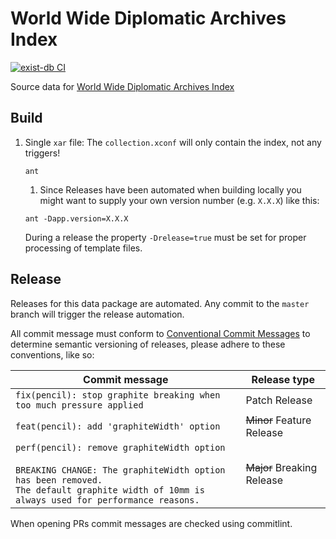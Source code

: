 # World Wide Diplomatic Archives Index

[![exist-db CI](https://github.com/HistoryAtState/wwdai/actions/workflows/build.yml/badge.svg)](https://github.com/HistoryAtState/wwdai/actions/workflows/build.yml)

Source data for [World Wide Diplomatic Archives Index](https://history.state.gov/countries/archives)

## Build

1. Single `xar` file: The `collection.xconf` will only contain the index, not any triggers!

    ```shell
    ant
    ```

    1. Since Releases have been automated when building locally you might want to supply your own version number (e.g. `X.X.X`) like this:

    ```shell
    ant -Dapp.version=X.X.X
    ```

    During a release the property `-Drelease=true` must be set for proper processing of template files.

## Release

Releases for this data package are automated. Any commit to the `master` branch will trigger the release automation.

All commit message must conform to [Conventional Commit Messages](https://www.conventionalcommits.org/en/v1.0.0/) to determine semantic versioning of releases, please adhere to these conventions, like so:

| Commit message  | Release type |
|-----------------|--------------|
| `fix(pencil): stop graphite breaking when too much pressure applied` | Patch Release |
| `feat(pencil): add 'graphiteWidth' option` | ~~Minor~~ Feature Release |
| `perf(pencil): remove graphiteWidth option`<br/><br/>`BREAKING CHANGE: The graphiteWidth option has been removed.`<br/>`The default graphite width of 10mm is always used for performance reasons.` | ~~Major~~ Breaking Release |

When opening PRs commit messages are checked using commitlint.